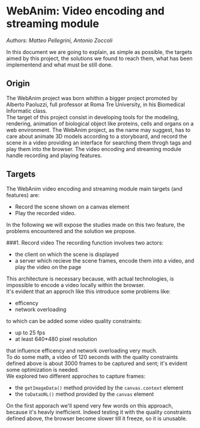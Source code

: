 WebAnim: Video encoding and streaming module
============================================

*Authors: Matteo Pellegrini, Antonio Zoccoli*

In this document we are going to explain, as simple as possible, the targets aimed by this project, the solutions we found to reach them, what has been implementend and what must be still done.

Origin
-------
The WebAnim project was born whithin a bigger project promoted by Alberto Paoluzzi, full professor at Roma Tre University, in his Biomedical Informatic class.<br/>
 The target of this project consist in developing tools for the modeling, rendering, animation of biological object like proteins, cells and organs on a web environment. The WebAnim project, as the name may suggest, has to care about animate 3D models according to a storyboard, and record the scene in a video providing an interface for searching them throgh tags and play them into the browser.
The video encoding and streaming module handle recording and playing features.

Targets
-------
The WebAnim video encoding and streaming module main targets (and features) are:

* Record the scene shown on a canvas element
* Play the recorded video.

In the following we will expose the studies made on this two feature, the problems encountered and the solution we propose.

###1. Record video
The recording function involves two actors:

* the client on which the scene is displayed
* a server which recieve the scene frames, encode them into a video, and play the video on the page


This architecture is necessary because, with actual technologies, is impossible to encode a video locally within the browser.<br/>
It's evident that an approch like this introduce some problems like:

* efficency
* network overloading

to which can be added some video quality constraints:

* up to 25 fps
* at least 640*480 pixel resolution

that influence efficency and network overloading very much.<br/>
To do some math, a video of 120 seconds with the quality constraints defined above is about 3000 frames to be captured and sent; it's evident some optimization is needed.<br/>
We explored two different approches to capture frames:

* the `getImageData()` method provided by the `canvas.context` element
* the `toDataURL()` method provided by the `canvas` element

On the first apporach we'll spend very few words on this approach, because it's heavly inefficient. Indeed testing it with the quality constraints defined above, the browser become slower till it freeze, so it is unusable.






